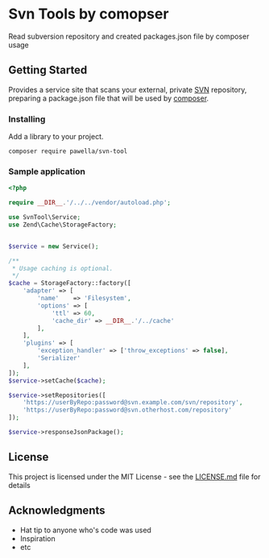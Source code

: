 # Svn Tools by comopser

Read subversion repository and created packages.json file by composer usage

## Getting Started

Provides a service site that scans your external, private [SVN](https://subversion.apache.org/) repository, preparing a package.json file that will be used by [composer](https://getcomposer.org).

### Installing

Add a library to your project.

```
composer require pawella/svn-tool
```

### Sample application


```php
<?php

require __DIR__.'/../../vendor/autoload.php';

use SvnTool\Service;
use Zend\Cache\StorageFactory;


$service = new Service();

/**
 * Usage caching is optional.
 */
$cache = StorageFactory::factory([
    'adapter' => [
        'name'    => 'Filesystem',
        'options' => [
            'ttl' => 60,
            'cache_dir' => __DIR__.'/../cache'
        ],
    ],
    'plugins' => [
        'exception_handler' => ['throw_exceptions' => false],
        'Serializer'
    ],
]);
$service->setCache($cache);

$service->setRepositories([
    'https://userByRepo:password@svn.example.com/svn/repository',
    'https://userByRepo:password@svn.otherhost.com/repository'
]);

$service->responseJsonPackage();


```

## License

This project is licensed under the MIT License - see the [LICENSE.md](LICENSE) file for details

## Acknowledgments

* Hat tip to anyone who's code was used
* Inspiration
* etc
